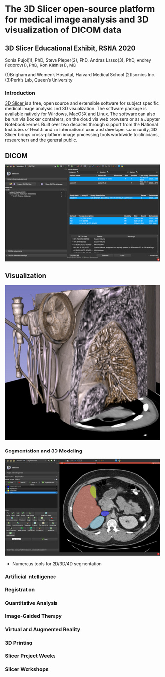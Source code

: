 # The 3D Slicer open-source platform for medical image analysis and 3D visualization of DICOM data 
## 3D Slicer Educational Exhibit, RSNA 2020

Sonia Pujol(1), PhD, Steve Pieper(2), PhD, 
Andras Lasso(3), PhD, Andrey Fedorov(1), PhD, Ron Kikinis(1), MD

(1)Brigham and Women’s Hospital, Harvard Medical School
(2)Isomics Inc.
(3)Perk’s Lab, Queen’s University

### Introduction

<a href="https://slicer.org"> 3D Slicer </a> is a free, open source and extensible software for subject specific medical image analysis and 3D visualization. The software package is available natively for Windows, MacOSX and Linux. The software can also be run via Docker containers, on the cloud via web browsers or as a Jupyter Notebook kernel. Built over two decades through support from the National Institutes of Health and an international user and developer community, 3D Slicer brings cross-platform image processing tools worldwide to clinicians, researchers and the general public.

## DICOM
![DICOM](DICOM.png)

## Visualization
![GPU-VolumeRendering](GPU-VolumeRendering.png)

### Segmentation and 3D Modeling
![Segmentation](Segmentation.png)

* Numerous tools for 2D/3D/4D segmentation 

### Artificial Intelligence

### Registration

### Quantitative Analysis

### Image-Guided Therapy

### Virtual and Augmented Reality

### 3D Printing

### Slicer Project Weeks 

### Slicer Workshops
